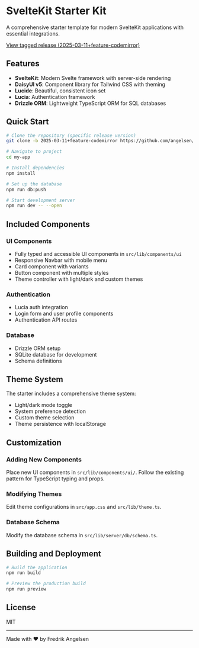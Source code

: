 # SvelteKit Starter Kit

A comprehensive starter template for modern SvelteKit applications with essential integrations.

[View tagged release (2025-03-11+feature-codemirror)](https://github.com/angelsen/ai-factory/tree/2025-03-11+feature-codemirror)

## Features

- **SvelteKit**: Modern Svelte framework with server-side rendering
- **DaisyUI v5**: Component library for Tailwind CSS with theming
- **Lucide**: Beautiful, consistent icon set
- **Lucia**: Authentication framework
- **Drizzle ORM**: Lightweight TypeScript ORM for SQL databases

## Quick Start

```bash
# Clone the repository (specific release version)
git clone -b 2025-03-11+feature-codemirror https://github.com/angelsen/ai-factory.git my-app

# Navigate to project
cd my-app

# Install dependencies
npm install

# Set up the database
npm run db:push

# Start development server
npm run dev -- --open
```

## Included Components

### UI Components
- Fully typed and accessible UI components in `src/lib/components/ui`
- Responsive Navbar with mobile menu
- Card component with variants
- Button component with multiple styles
- Theme controller with light/dark and custom themes

### Authentication
- Lucia auth integration
- Login form and user profile components
- Authentication API routes

### Database
- Drizzle ORM setup
- SQLite database for development
- Schema definitions

## Theme System

The starter includes a comprehensive theme system:
- Light/dark mode toggle
- System preference detection
- Custom theme selection
- Theme persistence with localStorage

## Customization

### Adding New Components
Place new UI components in `src/lib/components/ui/`. Follow the existing pattern for TypeScript typing and props.

### Modifying Themes
Edit theme configurations in `src/app.css` and `src/lib/theme.ts`.

### Database Schema
Modify the database schema in `src/lib/server/db/schema.ts`.

## Building and Deployment

```bash
# Build the application
npm run build

# Preview the production build
npm run preview
```

## License

MIT

---

Made with ♥ by Fredrik Angelsen